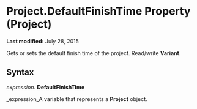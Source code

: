 
# Project.DefaultFinishTime Property (Project)

 **Last modified:** July 28, 2015

Gets or sets the default finish time of the project. Read/write  **Variant**.

## Syntax

 _expression_. **DefaultFinishTime**

 _expression_A variable that represents a  **Project** object.


